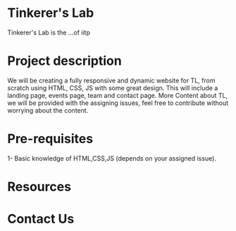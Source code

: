 # Tinkerer's Lab
Tinkerer's Lab is the ...of iitp


# Project description
We will be creating a fully responsive and dynamic website for TL, from scratch using HTML, CSS, JS with some great design. This will include a landing page, events page, team and contact page. More Content about TL, we will be provided with the assigning issues, feel free to contribute without worrying about the content.

# Pre-requisites
1- Basic knowledge of HTML,CSS,JS (depends on your assigned issue).

# Resources

# Contact Us
